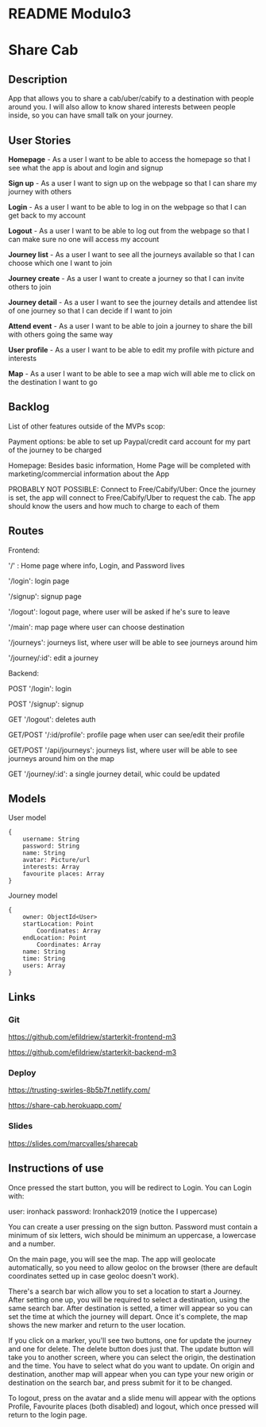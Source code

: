 # README Modulo3

# Share Cab

## Description

App that allows you to share a cab/uber/cabify to a destination with people around you. I will also allow to know shared interests between people inside, so you can have small talk on your journey.

## User Stories

**Homepage** - As a user I want to be able to access the homepage so that I see what the app is about and login and signup

**Sign up** - As a user I want to sign up on the webpage so that I can share my journey with others

**Login** - As a user I want to be able to log in on the webpage so that I can get back to my account

**Logout** - As a user I want to be able to log out from the webpage so that I can make sure no one will access my account

**Journey list** - As a user I want to see all the journeys available so that I can choose which one I want to join

**Journey create** - As a user I want to create a journey so that I can invite others to join

**Journey detail** - As a user I want to see the journey details and attendee list of one journey so that I can decide if I want to join

**Attend event** - As a user I want to be able to join a journey to share the bill with others going the same way

**User profile** - As a user I want to be able to edit my profile with picture and interests

**Map** - As a user I want to be able to see a map wich will able me to click on the destination I want to go

## Backlog

List of other features outside of the MVPs scop:

Payment options: be able to set up Paypal/credit card account for my part of the journey to be charged

Homepage: Besides basic information, Home Page will be completed with marketing/commercial information about the App

PROBABLY NOT POSSIBLE: Connect to Free/Cabify/Uber: Once the journey is set, the app will connect to Free/Cabify/Uber to request the cab. The app should know the users and how much to charge to each of them

## Routes

Frontend:

'/' : Home page where info, Login, and Password lives

'/login': login page

'/signup': signup page

'/logout': logout page, where user will be asked if he's sure to leave

'/main': map page where user can choose destination

'/journeys': journeys list, where user will be able to see journeys around him

'/journey/:id': edit a journey

Backend:

POST '/login': login

POST '/signup': signup

GET '/logout': deletes auth

GET/POST '/:id/profile': profile page when user can see/edit their profile

GET/POST '/api/journeys': journeys list, where user will be able to see journeys around him on the map

GET '/journey/:id': a single journey detail, whic could be updated

## Models

User model

    {
    	username: String
    	password: String
        name: String
        avatar: Picture/url
        interests: Array
        favourite places: Array
    }

Journey model

    {
    	owner: ObjectId<User>
    	startLocation: Point
            Coordinates: Array
    	endLocation: Point
            Coordinates: Array
    	name: String
    	time: String
    	users: Array
    }

## Links

### Git

https://github.com/efildriew/starterkit-frontend-m3

https://github.com/efildriew/starterkit-backend-m3

### Deploy

https://trusting-swirles-8b5b7f.netlify.com/

https://share-cab.herokuapp.com/

### Slides

https://slides.com/marcvalles/sharecab

## Instructions of use

Once pressed the start button, you will be redirect to Login. You can Login with:

user: ironhack
password: Ironhack2019 (notice the I uppercase)

You can create a user pressing on the sign button. Password must contain a minimum of six letters, wich should be minimum an uppercase, a lowercase and a number.

On the main page, you will see the map. The app will geolocate automatically, so you need to allow geoloc on the browser (there are default coordinates setted up in case geoloc doesn't work).

There's a search bar wich allow you to set a location to start a Journey. After setting one up, you will be required to select a destination, using the same search bar. After destination is setted, a timer will appear so you can set the time at which the journey will depart. Once it's complete, the map shows the new marker and return to the user location.

If you click on a marker, you'll see two buttons, one for update the journey and one for delete. The delete button does just that. The update button will take you to another screen, where you can select the origin, the destination and the time. You have to select what do you want to update. On origin and destination, another map will appear when you can type your new origin or destination on the search bar, and press submit for it to be changed.

To logout, press on the avatar and a slide menu will appear with the options Profile, Favourite places (both disabled) and logout, which once pressed will return to the login page.
